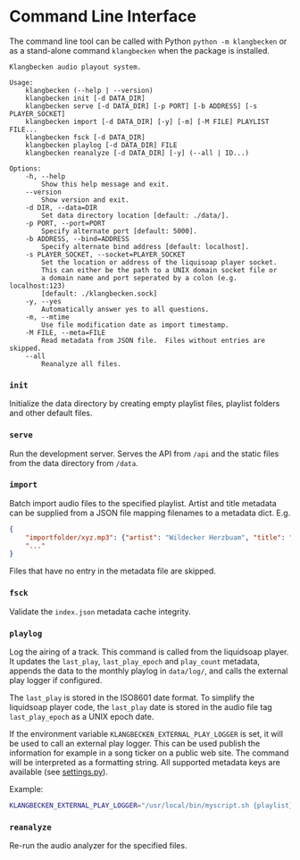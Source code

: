# Command Line Interface

The command line tool can be called with Python `python -m klangbecken` or as a stand-alone command `klangbecken` when the package is installed.

```
Klangbecken audio playout system.

Usage:
    klangbecken (--help | --version)
    klangbecken init [-d DATA_DIR]
    klangbecken serve [-d DATA_DIR] [-p PORT] [-b ADDRESS] [-s PLAYER_SOCKET]
    klangbecken import [-d DATA_DIR] [-y] [-m] [-M FILE] PLAYLIST FILE...
    klangbecken fsck [-d DATA_DIR]
    klangbecken playlog [-d DATA_DIR] FILE
    klangbecken reanalyze [-d DATA_DIR] [-y] (--all | ID...)

Options:
    -h, --help
        Show this help message and exit.
    --version
        Show version and exit.
    -d DIR, --data=DIR
        Set data directory location [default: ./data/].
    -p PORT, --port=PORT
        Specify alternate port [default: 5000].
    -b ADDRESS, --bind=ADDRESS
        Specify alternate bind address [default: localhost].
    -s PLAYER_SOCKET, --socket=PLAYER_SOCKET
        Set the location or address of the liquisoap player socket.
        This can either be the path to a UNIX domain socket file or
        a domain name and port seperated by a colon (e.g. localhost:123)
        [default: ./klangbecken.sock]
    -y, --yes
        Automatically answer yes to all questions.
    -m, --mtime
        Use file modification date as import timestamp.
    -M FILE, --meta=FILE
        Read metadata from JSON file.  Files without entries are skipped.
    --all
        Reanalyze all files.
```

### `init`

Initialize the data directory by creating empty playlist files, playlist folders and other default files.

### `serve`

Run the development server. Serves the API from `/api` and the static files from the data directory from `/data`.

### `import`

Batch import audio files to the specified playlist.  Artist and title metadata can be supplied from a JSON file mapping filenames to a metadata dict. E.g.
```json
{
    "importfolder/xyz.mp3": {"artist": "Wildecker Herzbuam", "title": "Herzilein"},
    "..."
}
```
Files that have no entry in the metadata file are skipped.

### `fsck`

Validate the `index.json` metadata cache integrity.

### `playlog`

Log the airing of a track. This command is called from the liquidsoap player. It updates the `last_play`, `last_play_epoch` and `play_count` metadata, appends the data to the monthly playlog in `data/log/`, and calls the external play logger if configured.

The `last_play` is stored in the ISO8601 date format. To simplify the liquidsoap player code, the `last_play` date is stored in the audio file tag `last_play_epoch` as a UNIX epoch date.

If the environment variable `KLANGBECKEN_EXTERNAL_PLAY_LOGGER` is set, it will be used to call an external play logger. This can be used publish the information for example in a song ticker on a public web site. The command will be interpreted as a formatting string. All supported metadata keys are available (see [settings.py](../klangbecken/settings.py)).

Example:
```bash
KLANGBECKEN_EXTERNAL_PLAY_LOGGER="/usr/local/bin/myscript.sh {playlist} {id} {artist} {title}
```

### `reanalyze`

Re-run the audio analyzer for the specified files.
